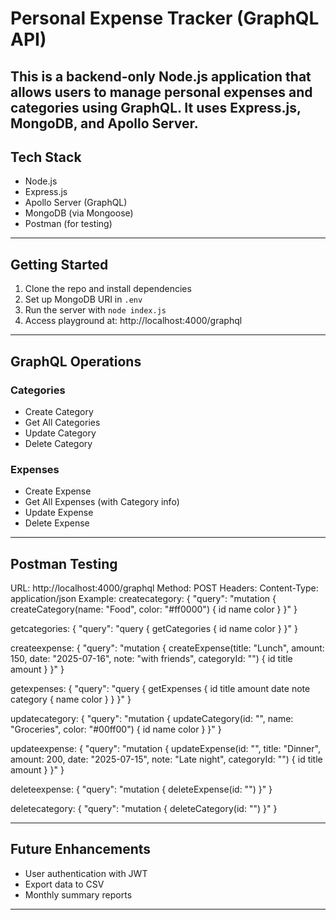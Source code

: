 # Personal Expense Tracker (GraphQL API)
This is a backend-only Node.js application that allows users to manage personal expenses
and categories using GraphQL. It uses Express.js, MongoDB, and Apollo Server.
---
## Tech Stack
- Node.js
- Express.js
- Apollo Server (GraphQL)
- MongoDB (via Mongoose)
- Postman (for testing)
---
## Getting Started
1. Clone the repo and install dependencies
2. Set up MongoDB URI in `.env`
3. Run the server with `node index.js`
4. Access playground at: http://localhost:4000/graphql
---
## GraphQL Operations
### Categories
- Create Category
- Get All Categories
- Update Category
- Delete Category
### Expenses
- Create Expense
- Get All Expenses (with Category info)
- Update Expense
- Delete Expense
---
## Postman Testing
URL: http://localhost:4000/graphql
Method: POST
Headers: Content-Type: application/json
Example:
createcategory:
{
  "query": "mutation { createCategory(name: \"Food\", color: \"#ff0000\") { id name color } }"
}

getcategories:
{
  "query": "query { getCategories { id name color } }"
}

createexpense:
{
  "query": "mutation { createExpense(title: \"Lunch\", amount: 150, date: \"2025-07-16\", note: \"with friends\", categoryId: \"<CATEGORY-ID>\") { id title amount } }"
}

getexpenses:
{
  "query": "query { getExpenses { id title amount date note category { name color } } }"
}

updatecategory:
{
  "query": "mutation { updateCategory(id: \"<CATEGORY-ID>\", name: \"Groceries\", color: \"#00ff00\") { id name color } }"
}

updateexpense:
{
  "query": "mutation { updateExpense(id: \"<EXPENSE-ID>\", title: \"Dinner\", amount: 200, date: \"2025-07-15\", note: \"Late night\", categoryId: \"<CATEGORY-ID>\") { id title amount } }"
}

deleteexpense:
{
  "query": "mutation { deleteExpense(id: \"<EXPENSE-ID>\") }"
}

deletecategory:
{
  "query": "mutation { deleteCategory(id: \"<CATEGORY-ID>\") }"
}

---
## Future Enhancements
- User authentication with JWT
- Export data to CSV
- Monthly summary reports
---

